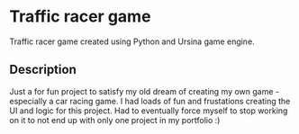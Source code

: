 # Traffic racer game

Traffic racer game created using Python and Ursina game engine.

## Description

Just a for fun project to satisfy my old dream of creating my own game - especially a car racing game.
I had loads of fun and frustations creating the UI and logic for this project. Had to eventually force
myself to stop working on it to not end up with only one project in my portfolio :)
